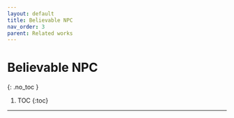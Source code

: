 ```yaml
---
layout: default
title: Believable NPC
nav_order: 3
parent: Related works
---
```


# Believable NPC
{: .no_toc }


1. TOC
{:toc}

---